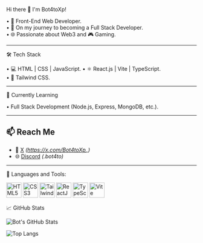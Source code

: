 
 Hi there 👋 I'm Bot4toXp!

• 🎯 Front-End Web Developer.  
• 🚀 On my journey to becoming a Full Stack Developer.  
• 🌐 Passionate about Web3 and 🎮 Gaming.

---

 🛠️ Tech Stack

• 💻 HTML | CSS | JavaScript.
• ⚛️ React.js | Vite | TypeScript.  
• 🎨 Tailwind CSS. 

---

 🌱 Currently Learning

• Full Stack Development (Node.js, Express, MongoDB, etc.).

---

## 📫 Reach Me 
- 🔗 [X](#) *(https://x.com/Bot4toXp_)*
- 🌐 [Discord](#) *(.bot4to)*  

---

 🧰 Languages and Tools:

<p align="left">
  <img src="https://cdn.jsdelivr.net/gh/devicons/devicon/icons/html5/html5-original.svg" alt="HTML5" width="40" height="40"/>
  <img src="https://cdn.jsdelivr.net/gh/devicons/devicon/icons/css3/css3-original.svg" alt="CSS3" width="40" height="40"/>
  <img src="https://cdn.jsdelivr.net/gh/devicons/devicon/icons/tailwindcss/tailwindcss-plain.svg" alt="Tailwind CSS" width="40" height="40"/>
  <img src="https://cdn.jsdelivr.net/gh/devicons/devicon/icons/react/react-original.svg" alt="ReactJS" width="40" height="40"/>
  <img src="https://cdn.jsdelivr.net/gh/devicons/devicon/icons/typescript/typescript-original.svg" alt="TypeScript" width="40" height="40"/>
  <img src="https://cdn.jsdelivr.net/gh/devicons/devicon/icons/vite/vite-original.svg" alt="Vite" width="40" height="40"/>
</p>


📈 GitHub Stats

![Bot's GitHub Stats](https://github-readme-stats.vercel.app/api?username=botatoxp1&show_icons=true&theme=radical)

![Top Langs](https://github-readme-stats.vercel.app/api/top-langs/?username=botatoxp1&layout=compact&theme=radical)
